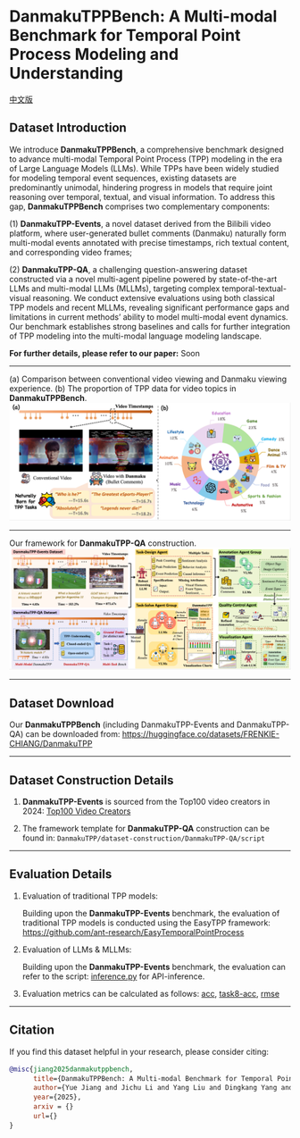 # DanmakuTPPBench: A Multi-modal Benchmark for Temporal Point Process Modeling and Understanding

[中文版](README_cn.md)

## Dataset Introduction
We introduce **DanmakuTPPBench**, a comprehensive benchmark designed to advance multi-modal Temporal Point Process (TPP) modeling in the era of Large Language Models (LLMs). 
While TPPs have been widely studied for modeling temporal event sequences, existing datasets are predominantly unimodal, hindering progress in models that require joint reasoning over temporal, textual, and visual information. To address this gap, **DanmakuTPPBench** comprises two complementary components:

(1) **DanmakuTPP-Events**, a novel dataset derived from the Bilibili video platform, where user-generated bullet comments (Danmaku) naturally form multi-modal events annotated with precise timestamps, rich textual content, and corresponding video frames;

(2) **DanmakuTPP-QA**, a challenging question-answering dataset constructed via a novel multi-agent pipeline powered by state-of-the-art LLMs and multi-modal LLMs (MLLMs), targeting complex temporal-textual-visual reasoning. 
We conduct extensive evaluations using both classical TPP models and recent MLLMs, revealing significant performance gaps and limitations in current methods’ ability to model multi-modal event dynamics. Our benchmark establishes strong baselines and calls for further integration of TPP modeling into the multi-modal language modeling landscape.

**For further details, please refer to our paper:**  Soon


---

(a) Comparison between conventional video viewing and Danmaku viewing experience. (b) The proportion of TPP data for video topics in **DanmakuTPPBench**.
<img src="dataset.png" width="1000">

---
Our framework for **DanmakuTPP-QA** construction.
<img src="framework.png" width="1000">

---

## Dataset Download
Our **DanmakuTPPBench** (including DanmakuTPP-Events and DanmakuTPP-QA) can be downloaded from:
https://huggingface.co/datasets/FRENKIE-CHIANG/DanmakuTPP

---

## Dataset Construction Details
1. **DanmakuTPP-Events** is sourced from the Top100 video creators in 2024:
<a href='https://github.com/FRENKIE-CHIANG/DanmakuTTPBench/blob/main/dataset-construction/DanmakuTPP-Events/dataset-details/Top100-creators-homepages.txt'>Top100 Video Creators</a>

2. The framework template for **DanmakuTPP-QA** construction can be found in: `DanmakuTPP/dataset-construction/DanmakuTPP-QA/script`

---

## Evaluation Details
1. Evaluation of traditional TPP models:

      Building upon the **DanmakuTPP-Events** benchmark, the evaluation of traditional TPP models is conducted using the EasyTPP framework: https://github.com/ant-research/EasyTemporalPointProcess

2. Evaluation of LLMs & MLLMs:

      Building upon the **DanmakuTPP-Events** benchmark, the evaluation can refer to the script:
      <a href='https://github.com/FRENKIE-CHIANG/DanmakuTTPBench/blob/main/evaluation/DanmakuTPP-QA/inference.py'>inference.py</a> 
      for API-inference.

3. Evaluation metrics can be calculated as follows: 
<a href='https://github.com/FRENKIE-CHIANG/DanmakuTTPBench/blob/main/evaluation/DanmakuTPP-QA/eval/acc.py'>acc</a>, 
<a href='https://github.com/FRENKIE-CHIANG/DanmakuTTPBench/blob/main/evaluation/DanmakuTPP-QA/eval/task-8-acc-top2.py'>task8-acc</a>, 
<a href='https://github.com/FRENKIE-CHIANG/DanmakuTTPBench/blob/main/evaluation/DanmakuTPP-QA/eval/rmse.py'>rmse</a>

---

## Citation
If you find this dataset helpful in your research, please consider citing:
```bibtex
@misc{jiang2025danmakutppbench,
      title={DanmakuTPPBench: A Multi-modal Benchmark for Temporal Point Process Modeling and Understanding}, 
      author={Yue Jiang and Jichu Li and Yang Liu and Dingkang Yang and Feng Zhou and Quyu Kong},
      year={2025},
      arxiv = {}
      url={}
}
```
